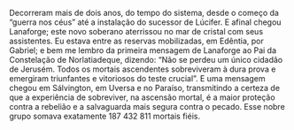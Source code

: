 ﻿Decorreram mais de dois anos, do tempo do sistema, desde o começo da “guerra nos céus” até a instalação do sucessor de Lúcifer. E afinal chegou Lanaforge; este novo soberano aterrissou no mar de cristal com seus assistentes. Eu estava entre as reservas mobilizadas, em Edêntia, por Gabriel; e bem me lembro da primeira mensagem de Lanaforge ao Pai da Constelação de Norlatiadeque, dizendo: “Não se perdeu um único cidadão de Jerusém. Todos os mortais ascendentes sobreviveram à dura prova e emergiram triunfantes e vitoriosos do teste crucial”. E uma mensagem chegou em Sálvington, em Uversa e no Paraíso, transmitindo a certeza de que a experiência de sobreviver, na ascensão mortal, é a maior proteção contra a rebelião e a salvaguarda mais segura contra o pecado. Esse nobre grupo somava exatamente 187 432 811 mortais fiéis.